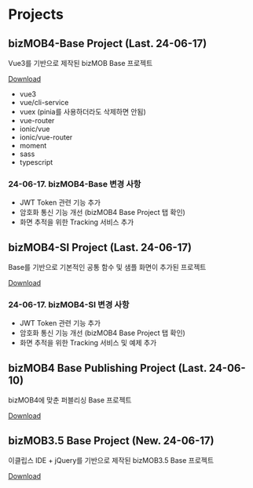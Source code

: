 # Projects

## bizMOB4-Base Project (Last. 24-06-17)

Vue3를 기반으로 제작된 bizMOB Base 프로젝트

[Download](https://rireya.github.io/mcnc-study/file/bizMOB4Vue-Base.zip)

- vue3
- vue/cli-service
- vuex (pinia를 사용하더라도 삭제하면 안됨)
- vue-router
- ionic/vue
- ionic/vue-router
- moment
- sass
- typescript

### 24-06-17. bizMOB4-Base 변경 사항

- JWT Token 관련 기능 추가
- 암호화 통신 기능 개선 (bizMOB4 Base Project 탭 확인)
- 화면 추적을 위한 Tracking 서비스 추가

## bizMOB4-SI Project (Last. 24-06-17)

Base를 기반으로 기본적인 공통 함수 및 샘플 화면이 추가된 프로젝트

[Download](https://rireya.github.io/mcnc-study/file/bizMOB4Vue-SI.zip)

### 24-06-17. bizMOB4-SI 변경 사항

- JWT Token 관련 기능 추가
- 암호화 통신 기능 개선 (bizMOB4 Base Project 탭 확인)
- 화면 추적을 위한 Tracking 서비스 및 예제 추가

## bizMOB4 Base Publishing Project (Last. 24-06-10)

bizMOB4에 맞춘 퍼블리싱 Base 프로젝트

[Download](https://rireya.github.io/mcnc-study/file/bizMOB4Vue-Publishing.zip)

## bizMOB3.5 Base Project (New. 24-06-17)

이클립스 IDE + jQuery를 기반으로 제작된 bizMOB3.5 Base 프로젝트

[Download](https://rireya.github.io/mcnc-study/file/bizMOB3.5jQuery-Base.zip)